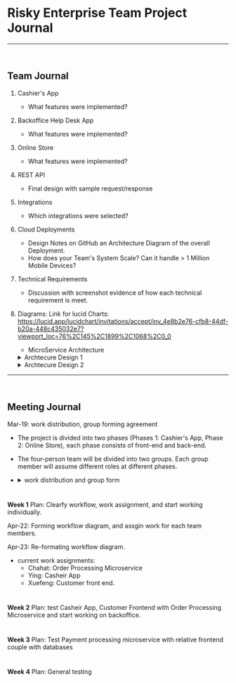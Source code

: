 #  Risky Enterprise Team Project Journal


--- 
&nbsp;

## Team Journal

1. Cashier's App
   - What features were implemented?
2. Backoffice Help Desk App
   - What features were implemented?
3. Online Store
   - What features were implemented?
4. REST API 
   - Final design with sample request/response
5. Integrations
   - Which integrations were selected?
6. Cloud Deployments
   - Design Notes on GitHub an Architecture Diagram of the overall Deployment.
   - How does your Team's System Scale?  Can it handle > 1 Million Mobile Devices?
7. Technical Requirements
   - Discussion with screenshot evidence of how each technical requirement is meet.
8. Diagrams:
   Link for lucid Charts: https://lucid.app/lucidchart/invitations/accept/inv_4e8b2e76-cfb8-44df-b20a-448c435032e7?viewport_loc=76%2C145%2C1899%2C1068%2C0_0

   * MicroService Architecture
   <details><summary>Archtecure Design 1</summary><img src="images/MicroServiceArchitecture.png"></details>
   <details><summary>Archtecure Design 2</summary><img src="images/MicroServiceArchitecture-2.png"></details>





--- 
&nbsp;
## Meeting Journal

Mar-19: work distribution, group forming agreement
   - The project is divided into two phases (Phases 1: Cashier's App, Phase 2: Online Store), each phase consists of front-end and back-end. 
   - The four-person team will be divided into two groups. Each group member will assume different roles at different phases.

   - <details><summary>work distribution and group form</summary><img src="images/work%20distribution%20and%20group%20form.png" width="700"></details>
#
__Week 1__ Plan: Clearfy workflow, work assignment, and start working individually. <br/>

Apr-22: Forming workflow diagram, and assgin work for each team members.

Apr-23: Re-formating workflow diagram.
  + current work assignments: 
    + Chahat: Order Processing Microservice
    + Ying: Casheir App 
    + Xuefeng: Customer front end.
#
__Week 2__ Plan: test Casheir App, Customer Frontend with Order Processing Microservice and start working on backoffice. <br/>


#
__Week 3__ Plan: Test Payment processing microservice with relative frontend couple with databases<br/>


#
__Week 4__ Plan: General testing<br/>




